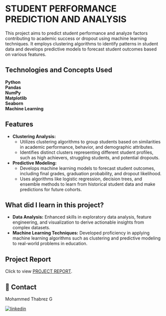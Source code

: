 # STUDENT PERFORMANCE PREDICTION AND ANALYSIS

This project aims to predict student performance and analyze factors contributing to academic success or dropout using machine learning techniques. It employs clustering algorithms to identify patterns in student data and develops predictive models to forecast student outcomes based on various features.

## Technologies and Concepts Used

**Python**  
**Pandas**  
**NumPy**  
**Matplotlib**  
**Seaborn**  
**Machine Learning**

## Features

- **Clustering Analysis:** 
    - Utilizes clustering algorithms to group students based on similarities in academic performance, behavior, and demographic attributes.
    - Identifies distinct clusters representing different student profiles, such as high achievers, struggling students, and potential dropouts.  
- **Predictive Modeling:**
    - Develops machine learning models to forecast student outcomes, including final grades, graduation probability, and dropout likelihood.
    - Uses algorithms like logistic regression, decision trees, and ensemble methods to learn from historical student data and make predictions for future cohorts.



## What did I learn in this project?

-  **Data Analysis:** Enhanced skills in exploratory data analysis, feature engineering, and visualization to derive actionable insights from complex datasets.
- **Machine Learning Techniques:** Developed proficiency in applying machine learning algorithms such as clustering and predictive modeling to real-world problems in education.
## Project Report

Click to view [PROJECT REPORT](https://github.com/mdthabrez/Student-Performance-Analysis-and-Prediction/blob/main/DOCU/STUDENT%20PERFORMANCE%20%20ANALYSIS%20AND%20PREDICTION%20%20report.pdf).
## 🔗 Contact
Mohammed Thabrez G

[![linkedin](https://img.shields.io/badge/linkedin-0A66C2?style=for-the-badge&logo=linkedin&logoColor=white)](https://www.linkedin.com/in/md-thabrez/)

